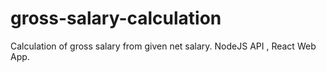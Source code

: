 # gross-salary-calculation
Calculation of gross salary from given net salary. NodeJS API , React Web App.
